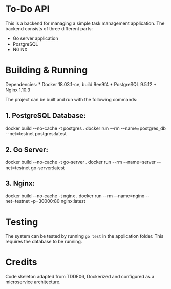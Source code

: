 # To-Do API
This is a backend for managing a simple task management application.
The backend consists of three different parts:

- Go server application
- PostgreSQL
- NGINX

# Building & Running
Dependencies: 
	* Docker 18.03.1-ce, build 9ee9f4
	* PostgreSQL 9.5.12
	* Nginx 1.10.3

The project can be built and run with the following commands:

## 1. PostgreSQL Database:
docker build --no-cache -t postgres .
docker run --rm --name=postgres_db --net=testnet postgres:latest

## 2. Go Server:
docker build --no-cache -t go-server .
docker run --rm --name=server --net=testnet go-server:latest 

## 3. Nginx:
docker build --no-cache -t nginx .
docker run --rm --name=nginx --net=testnet -p=30000:80 nginx:latest

# Testing
The system can be tested by running `go test` in the application folder.
This requires the database to be running.

# Credits
Code skeleton adapted from TDDE06, Dockerized and configured as a microservice architecture.

